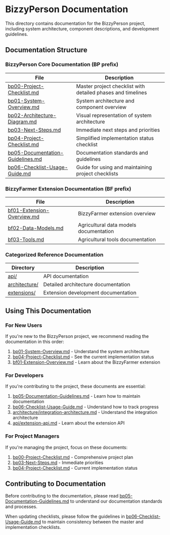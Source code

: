 # BizzyPerson Documentation

This directory contains documentation for the BizzyPerson project, including system architecture, component descriptions, and development guidelines.

## Documentation Structure

### BizzyPerson Core Documentation (BP prefix)

| File | Description |
|------|-------------|
| [bp00-Project-Checklist.md](bp00-Project-Checklist.md) | Master project checklist with detailed phases and timelines |
| [bp01-System-Overview.md](bp01-System-Overview.md) | System architecture and component overview |
| [bp02-Architecture-Diagram.md](bp02-Architecture-Diagram.md) | Visual representation of system architecture |
| [bp03-Next-Steps.md](bp03-Next-Steps.md) | Immediate next steps and priorities |
| [bp04-Project-Checklist.md](bp04-Project-Checklist.md) | Simplified implementation status checklist |
| [bp05-Documentation-Guidelines.md](bp05-Documentation-Guidelines.md) | Documentation standards and guidelines |
| [bp06-Checklist-Usage-Guide.md](bp06-Checklist-Usage-Guide.md) | Guide for using and maintaining project checklists |

### BizzyFarmer Extension Documentation (BF prefix)

| File | Description |
|------|-------------|
| [bf01-Extension-Overview.md](bf01-Extension-Overview.md) | BizzyFarmer extension overview |
| [bf02-Data-Models.md](bf02-Data-Models.md) | Agricultural data models documentation |
| [bf03-Tools.md](bf03-Tools.md) | Agricultural tools documentation |

### Categorized Reference Documentation

| Directory | Description |
|-----------|-------------|
| [api/](api/) | API documentation |
| [architecture/](architecture/) | Detailed architecture documentation |
| [extensions/](extensions/) | Extension development documentation |

## Using This Documentation

### For New Users

If you're new to the BizzyPerson project, we recommend reading the documentation in this order:

1. [bp01-System-Overview.md](bp01-System-Overview.md) - Understand the system architecture
2. [bp04-Project-Checklist.md](bp04-Project-Checklist.md) - See the current implementation status
3. [bf01-Extension-Overview.md](bf01-Extension-Overview.md) - Learn about the BizzyFarmer extension

### For Developers

If you're contributing to the project, these documents are essential:

1. [bp05-Documentation-Guidelines.md](bp05-Documentation-Guidelines.md) - Learn how to maintain documentation
2. [bp06-Checklist-Usage-Guide.md](bp06-Checklist-Usage-Guide.md) - Understand how to track progress
3. [architecture/integration-architecture.md](architecture/integration-architecture.md) - Understand the integration architecture
4. [api/extension-api.md](api/extension-api.md) - Learn about the extension API

### For Project Managers

If you're managing the project, focus on these documents:

1. [bp00-Project-Checklist.md](bp00-Project-Checklist.md) - Comprehensive project plan
2. [bp03-Next-Steps.md](bp03-Next-Steps.md) - Immediate priorities
3. [bp04-Project-Checklist.md](bp04-Project-Checklist.md) - Current implementation status

## Contributing to Documentation

Before contributing to the documentation, please read [bp05-Documentation-Guidelines.md](bp05-Documentation-Guidelines.md) to understand our documentation standards and processes.

When updating checklists, please follow the guidelines in [bp06-Checklist-Usage-Guide.md](bp06-Checklist-Usage-Guide.md) to maintain consistency between the master and implementation checklists. 